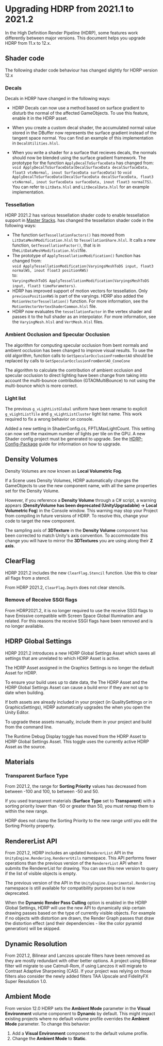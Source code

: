 # Upgrading HDRP from 2021.1 to 2021.2

In the High Definition Render Pipeline (HDRP), some features work differently between major versions. This document helps you upgrade HDRP from 11.x to 12.x.

## Shader code

The following shader code behaviour has changed slightly for HDRP version 12.x

### Decals

Decals in HDRP have changed in the following ways:

* HDRP Decals can now use a method based on surface gradient to disturb the normal of the affected GameObjects. To use this feature, enable it in the HDRP asset.

* When you create a custom decal shader, the accumulated normal value stored in the DBuffer now represents the surface gradient instead of the tangent space normal. You can find an example of this implementation in `DecalUtilities.hlsl`.

* When you write a shader for a surface that recieves decals, the normals should now be blended using the surface gradient framework. The prototype for the function `ApplyDecalToSurfaceData` has changed from: `void ApplyDecalToSurfaceData(DecalSurfaceData decalSurfaceData, float3 vtxNormal, inout SurfaceData surfaceData)` to `void ApplyDecalToSurfaceData(DecalSurfaceData decalSurfaceData, float3 vtxNormal, inout SurfaceData surfaceData, inout float3 normalTS)`. You can refer to `LitData.hlsl` and `LitDecalData.hlsl` for an example implementation.

### Tessellation
HDRP 2021.2 has various tessellation shader code to enable tessellation support in [Master Stacks](master-stack-hdrp.md).  has changed the tessellation shader code in the following ways:

* The function `GetTessellationFactors()` has moved from `LitDataMeshModification.hlsl` to `TessellationShare.hlsl`. It calls a new function, `GetTessellationFactor()`, that is in the`LitDataMeshModification.hlsl`file.
* The prototype of `ApplyTessellationModification()` function has changed from:<br/> `void ApplyTessellationModification(VaryingsMeshToDS input, float3 normalWS, inout float3 positionRWS)`<br/>to:<br/>`VaryingsMeshToDS ApplyTessellationModification(VaryingsMeshToDS input, float3 timeParameters)`.
* HDRP has improved support of motion vectors for tessellation. Only `previousPositionRWS` is part of the varyings. HDRP also added the `MotionVectorTessellation()` function. For more information, see the `MotionVectorVertexShaderCommon.hlsl` file.
* HDRP now evaluates the `tessellationFactor` in the vertex shader and passes it to the hull shader as an interpolator. For more information, see the `VaryingMesh.hlsl` and `VertMesh.hlsl` files.

### Ambient Occlusion and Specular Occlusion

The algorithm for computing specular occlusion from bent normals and ambient occlusion has been changed to improve visual results.
To use the old algorithm, function calls to `GetSpecularOcclusionFromBentAO` should be replaced by calls to `GetSpecularOcclusionFromBentAO_ConeCone`

The algorithm to calculate the contribution of ambient occlusion and specular occlusion to direct lighting have been change from taking into account the multi-bounce contribution (GTAOMultiBounce) to not using the multi-bounce which is more correct.

### Light list

The previous `g_vLightListGlobal` uniform have been rename to explicit `g_vLightListTile` and `g_vLightListCluster` light list name. This work required to fix a wrong behavior on console.

Added a new setting in ShaderConfig.cs, FPTLMaxLightCount. This setting can now set the maximum number of lights per tile on the GPU. A new Shader config project must be generated to upgrade. See the [HDRP-Config-Package](HDRP-Config-Package.md) guide for information on how to upgrade.

## Density Volumes

Density Volumes are now known as **Local Volumetric Fog**.

If a Scene uses Density Volumes, HDRP automatically changes the GameObjects to use the new component name, with all the same properties set for the Density Volume.

However, if you reference a **Density Volume** through a C# script, a warning appears (**DensityVolume has been deprecated (UnityUpgradable) -> Local Volumetric Fog**) in the Console window. This warning may stop your Project from compiling in future versions of HDRP. To resolve this, change your code to target the new component.

The sampling axis of **3DTexture** in the **Density Volume** component has been corrected to match Unity's axis convention.
To accommodate this change you will have to mirror the **3DTextures** you are using along their **Z axis**.

## ClearFlag

HDRP 2021.2 includes the new `ClearFlag.Stencil` function. Use this to clear all flags from a stencil.

From HDRP 2021.2,  `ClearFlag.Depth` does not clear stencils.

### Remove of Receive SSGI flags

From HDRP2021.2, it is no longer required to use the receive SSGI flags to have Emissive compatible with Screen Space Global Illumination and related.
For this reasons the receive SSGI flags have been removed and is no longer available.

## HDRP Global Settings

HDRP 2021.2 introduces a new HDRP Global Settings Asset which saves all settings that are unrelated to which HDRP Asset is active.

The HDRP Asset assigned in the Graphics Settings is no longer the default Asset for HDRP.

To ensure your build uses up to date data, the The HDRP Asset and the HDRP Global Settings Asset can cause a build error if they are not up to date when building.

If both assets are already included in your project (in QualitySettings or in GraphicsSettings), HDRP automatically upgrades the when you open the Unity Editor.

To upgrade these assets manually, include them in your project and build from the command line.

The Runtime Debug Display toggle has moved from the HDRP Asset to HDRP Global Settings Asset. This toggle uses the currently active HDRP Asset as the source.

## Materials

### Transparent Surface Type

From 2021.2, the range for **Sorting Priority** values has decreased from between -100 and 100, to between -50 and 50.

If you used transparent materials (**Surface Type** set to **Transparent**) with a sorting priority lower than -50 or greater than 50, you must remap them to within the new range.

 HDRP does not clamp the Sorting Priority to the new range until you edit the Sorting Priority property.

## RendererList API

From 2021.2, HDRP includes an updated `RendererList` API in the `UnityEngine.Rendering.RendererUtils` namespace. This API performs fewer operations than the previous version of the `RendererList` API when it submits the RendererList for drawing. You can use this new version to query if the list of visible objects is empty.

The previous version of the API in the `UnityEngine.Experimental.Rendering` namespace is still available for compatibility purposes but is now deprecated.

When the **Dynamic Render Pass Culling** option is enabled in the HDRP Global Settings, HDRP will use the new API to dynamically skip certain drawing passes based on the type of currently visible objects. For example if no objects with distortion are drawn, the Render Graph passes that draw the distortion effect (and their dependencies - like the color pyramid generation) will be skipped.

## Dynamic Resolution

From 2021.2, Bilinear and Lanczos upscale filters have been removed as they are mostly redundant with other better options. A project using Bilinear filter will migrate to use Catmull-Rom, if using Lanczos it will migrate to Contrast Adaptive Sharpening (CAS).  If your project was relying on those filters also consider the newly added filters TAA Upscale and FidelityFX Super Resolution 1.0.

## Ambient Mode

From version 12.0 HDRP sets the **Ambient Mode** parameter in the **Visual Environment** volume component to **Dynamic** by default. This might impact existing projects where no default volume profile overrides the **Ambient Mode** parameter. To change this behavior:
1. Add a **Visual Environment** component to the default volume profile.
2. Change the **Ambient Mode** to **Static**.
